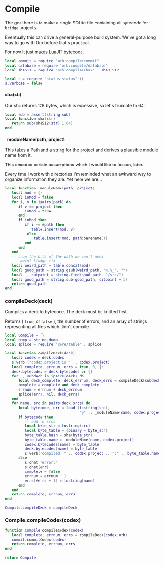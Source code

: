 # Compile


The goal here is to make a single SQLite file containing all bytecode for
`bridge` projects\.

Eventually this can drive a general\-purpose build system\. We've got
a long way to go with Orb before that's practical\.

For now it just makes LuaJIT bytecode\.

```lua
local commit = require "orb:compile/commit"
local database = require "orb:compile/database"
local sha512 = require "orb:compile/sha2" . sha3_512

local s = require "status:status" ()
s.verbose = false
```


#### sha\(str\)

Our sha returns 128 bytes, which is excessive, so let's truncate to 64:

```lua
local sub = assert(string.sub)
local function sha(str)
   return sub(sha512(str),1,64)
end
```


#### \_moduleName\(path, project\)

This takes a Path and a string for the project and derives a plausible module
name from it\.

This encodes certain assumptions which I would like to loosen, later\.

Every time I work with directories I'm reminded what an awkward way to
organize information they are\.  Yet here we are\.\.\.

```lua
local function _moduleName(path, project)
   local mod = {}
   local inMod = false
   for i, v in ipairs(path) do
      if v == project then
         inMod = true
      end
      if inMod then
         if i ~= #path then
            table.insert(mod, v)
          else
             table.insert(mod, path:barename())
         end
      end
   end
   -- drop the bits of the path we won't need
   --- awful kludge fix
   local weird_path = table.concat(mod)
   local good_path = string.gsub(weird_path, "%.%_", "")
   local _, cutpoint = string.find(good_path, "/src/")
   local good_path = string.sub(good_path, cutpoint + 1)
   return good_path
end
```


### compileDeck\(deck\)

Compiles a deck to bytecode\. The deck must be knitted first\.

Returns \( `true`, or `false` \), the number of errors, and an array of strings
representing all files which didn't compile\.

```lua
local Compile = {}
local dump = string.dump
local splice = require "core/table" . splice

local function compileDeck(deck)
   local codex = deck.codex
   s:verb ("codex project is " .. codex.project)
   local complete, errnum, errs = true, 0, {}
   deck.bytecodes = deck.bytecodes or {}
   for _, subdeck in ipairs(deck) do
      local deck_complete, deck_errnum, deck_errs = compileDeck(subdeck)
      complete = complete and deck_complete
      errnum = errnum + deck_errnum
      splice(errs, nil, deck_errs)
   end
   for name, src in pairs(deck.srcs) do
      local bytecode, err = load (tostring(src),
                                  "@" .. _moduleName(name, codex.project))
      if bytecode then
         -- add to srcs
         local byte_str = tostring(src)
         local byte_table = {binary = byte_str}
         byte_table.hash = sha(byte_str)
         byte_table.name = _moduleName(name, codex.project)
         codex.bytecodes[name] = byte_table
         deck.bytecodes[name] = byte_table
         s:verb("compiled: " .. codex.project .. ":" .. byte_table.name)
      else
         s:chat "error:"
         s:chat(err)
         complete = false
         errnum = errnum + 1
         errs[#errs + 1] = tostring(name)
      end
   end
   return complete, errnum, errs
end

Compile.compileDeck = compileDeck
```


### Compile\.compileCodex\(codex\)

```lua
function Compile.compileCodex(codex)
   local complete, errnum, errs = compileDeck(codex.orb)
   commit.commitCodex(codex)
   return complete, errnum, errs
end
```

```lua
return Compile
```